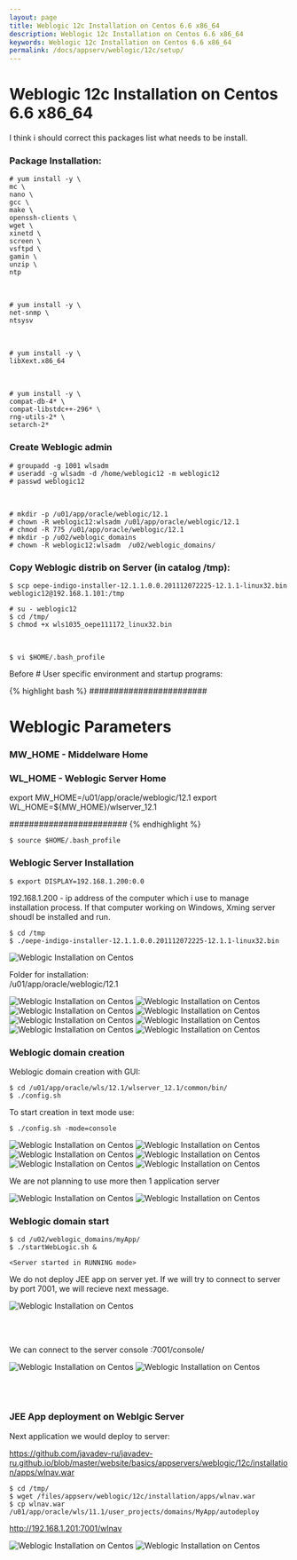 ```yaml
---
layout: page
title: Weblogic 12c Installation on Centos 6.6 x86_64
description: Weblogic 12c Installation on Centos 6.6 x86_64
keywords: Weblogic 12c Installation on Centos 6.6 x86_64
permalink: /docs/appserv/weblogic/12c/setup/
---
```


# Weblogic 12c Installation on Centos 6.6 x86_64

I think i should correct this packages list what needs to be install.

### Package Installation:

    # yum install -y \
    mc \
    nano \
    gcc \
    make \
    openssh-clients \
    wget \
    xinetd \
    screen \
    vsftpd \
    gamin \
    unzip \
    ntp

<br/>

    # yum install -y \
    net-snmp \
    ntsysv

<br/>

    # yum install -y \
    libXext.x86_64

<br/>

    # yum install -y \
    compat-db-4* \
    compat-libstdc++-296* \
    rng-utils-2* \
    setarch-2*

### Create Weblogic admin

    # groupadd -g 1001 wlsadm
    # useradd -g wlsadm -d /home/weblogic12 -m weblogic12
    # passwd weblogic12

<br/>

    # mkdir -p /u01/app/oracle/weblogic/12.1
    # chown -R weblogic12:wlsadm /u01/app/oracle/weblogic/12.1
    # chmod -R 775 /u01/app/oracle/weblogic/12.1
    # mkdir -p /u02/weblogic_domains
    # chown -R weblogic12:wlsadm  /u02/weblogic_domains/

### Copy Weblogic distrib on Server (in catalog /tmp):

    $ scp oepe-indigo-installer-12.1.1.0.0.201112072225-12.1.1-linux32.bin weblogic12@192.168.1.101:/tmp

    # su - weblogic12
    $ cd /tmp/
    $ chmod +x wls1035_oepe111172_linux32.bin

<br/>

    $ vi $HOME/.bash_profile

Before # User specific environment and startup programs:

{% highlight bash %}
########################

# Weblogic Parameters

### MW_HOME - Middelware Home

### WL_HOME - Weblogic Server Home

export MW_HOME=/u01/app/oracle/weblogic/12.1
export WL_HOME=\${MW_HOME}/wlserver_12.1

########################
{% endhighlight %}

    $ source $HOME/.bash_profile

### Weblogic Server Installation

    $ export DISPLAY=192.168.1.200:0.0

192.168.1.200 - ip address of the computer which i use to manage installation process. If that computer working on Windows, Xming server shoudl be installed and run.

    $ cd /tmp
    $ ./oepe-indigo-installer-12.1.1.0.0.201112072225-12.1.1-linux32.bin

<img src="/files/appserv/weblogic/12c/installation/image01.png" alt="Weblogic Installation on Centos">

Folder for installation:  
/u01/app/oracle/weblogic/12.1

<img src="/files/appserv/weblogic/12c/installation/image02.png" alt="Weblogic Installation on Centos">

<img src="/files/appserv/weblogic/12c/installation/image03.png" alt="Weblogic Installation on Centos">

<img src="/files/appserv/weblogic/12c/installation/image04.png" alt="Weblogic Installation on Centos">

<img src="/files/appserv/weblogic/12c/installation/image05.png" alt="Weblogic Installation on Centos">

<img src="/files/appserv/weblogic/12c/installation/image06.png" alt="Weblogic Installation on Centos">

<img src="/files/appserv/weblogic/12c/installation/image07.png" alt="Weblogic Installation on Centos">

<img src="/files/appserv/weblogic/12c/installation/image08.png" alt="Weblogic Installation on Centos">

<img src="/files/appserv/weblogic/12c/installation/image09.png" alt="Weblogic Installation on Centos">

### Weblogic domain creation

Weblogic domain creation with GUI:

    $ cd /u01/app/oracle/wls/12.1/wlserver_12.1/common/bin/
    $ ./config.sh

To start creation in text mode use:

    $ ./config.sh -mode=console

<img src="/files/appserv/weblogic/12c/installation/image10.png" alt="Weblogic Installation on Centos">

<img src="/files/appserv/weblogic/12c/installation/image11.png" alt="Weblogic Installation on Centos">

<img src="/files/appserv/weblogic/12c/installation/image12.png" alt="Weblogic Installation on Centos">

<img src="/files/appserv/weblogic/12c/installation/image13.png" alt="Weblogic Installation on Centos">

<img src="/files/appserv/weblogic/12c/installation/image14.png" alt="Weblogic Installation on Centos">

<img src="/files/appserv/weblogic/12c/installation/image15.png" alt="Weblogic Installation on Centos">

We are not planning to use more then 1 application server

<img src="/files/appserv/weblogic/12c/installation/image16.png" alt="Weblogic Installation on Centos">

<img src="/files/appserv/weblogic/12c/installation/image17.png" alt="Weblogic Installation on Centos">

### Weblogic domain start

    $ cd /u02/weblogic_domains/myApp/
    $ ./startWebLogic.sh &

    <Server started in RUNNING mode>

We do not deploy JEE app on server yet.
If we will try to connect to server by port 7001, we will recieve next message.

<img src="/files/appserv/weblogic/12c/installation/image18.png" alt="Weblogic Installation on Centos" />

<br/><br/>

We can connect to the server console <host>:7001/console/

<img src="/files/appserv/weblogic/12c/installation/image19.png" alt="Weblogic Installation on Centos">

<img src="/files/appserv/weblogic/12c/installation/image20.png" alt="Weblogic Installation on Centos">

<br/><br/>

### JEE App deployment on Weblgic Server

Next application we would deploy to server:

https://github.com/javadev-ru/javadev-ru.github.io/blob/master/website/basics/appservers/weblogic/12c/installation/apps/wlnav.war

    $ cd /tmp/
    $ wget /files/appserv/weblogic/12c/installation/apps/wlnav.war
    $ cp wlnav.war /u01/app/oracle/wls/11.1/user_projects/domains/MyApp/autodeploy

http://192.168.1.201:7001/wlnav

<img src="/files/appserv/weblogic/12c/installation/image21.png" alt="Weblogic Installation on Centos">

<img src="/files/appserv/weblogic/12c/installation/image22.png" alt="Weblogic Installation on Centos">
